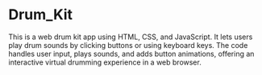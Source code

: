 # Drum_Kit
This is a web drum kit app using HTML, CSS, and JavaScript. It lets users play drum sounds by clicking buttons or using keyboard keys. The code handles user input, plays sounds, and adds button animations, offering an interactive virtual drumming experience in a web browser.
